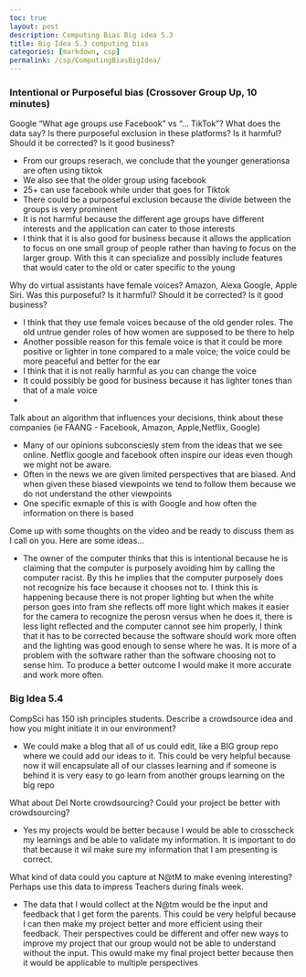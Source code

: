 ```yaml
---
toc: true
layout: post
description: Computing Bias Big idea 5.3
title: Big Idea 5.3 computing bias
categories: [markdown, csp]
permalink: /csp/ComputingBiasBigIdea/
---
```



### Intentional or Purposeful bias (Crossover Group Up, 10 minutes)

Google “What age groups use Facebook” vs “… TikTok”? What does the data say? Is there purposeful exclusion in these platforms? Is it harmful? Should it be corrected? Is it good business?
- From our groups reserach, we conclude that the younger generationsa are often using tiktok
- We also see that the older group using facebook
- 25+ can use facebook while under that goes for Tiktok
- There could be a purposeful exclusion because the divide between the groups is very prominent
- It is not harmful because the different age groups have different interests and the application can cater to those interests
- I think that it is also good for business because it allows the application to focus on one small group of people rather than having to focus on the larger group. With this it can specialize and possibly include features that would cater to the old or cater specific to the young
  
Why do virtual assistants have female voices? Amazon, Alexa Google, Apple Siri. Was this purposeful? Is it harmful? Should it be corrected? Is it good business?
- I think that they use female voices because of the old gender roles. The old untrue gender roles of how women are supposed to be there to help
- Another possible reason for this female voice is that it could be more positive or lighter in tone compared to a male voice; the voice could be more peaceful and better for the ear
- I think that it is not really harmful as you can change the voice
- It could possibly be good for business because it has lighter tones than that of a male voice
- 
Talk about an algorithm that influences your decisions, think about these companies (ie FAANG - Facebook, Amazon, Apple,Netflix, Google)
- Many of our opinions subconsciesly stem from the ideas that we see online. Netflix google and facebook often inspire our ideas even though we might not be aware. 
- Often in the news we are given limited perspectives that are biased. And when given these biased viewpoints we tend to follow them because we do not understand the other viewpoints
- One specific exmaple of this is with Google and how often the information on there is based

Come up with some thoughts on the video and be ready to discuss them as I call on you. Here are some ideas…
- The owner of the computer thinks that this is intentional because he is claiming that the computer is purposely avoiding him by calling the computer racist. By this he implies that the computer purposely does not recognize his face because it chooses not to. I think this is happening because there is not proper lighting but when the white person goes into fram she reflects off more light which makes it easier for the camera to recognize the perosn versus when he does it, there is less light reflected and the computer cannot see him properly, I think that it has to be corrected because the software should work more often and the lighting was good enough to sense where he was. It is more of a problem with the software rather than the software choosing not to sense him. To produce a better outcome I would make it more accurate and work more often.

### Big Idea 5.4

CompSci has 150 ish principles students. Describe a crowdsource idea and how you might initiate it in our environment?
- We could make a blog that all of us could edit, like a BIG group repo where we could add our ideas to it. This could be very helpful because now it will encapsulate all of our classes learning and if someone is behind it is very easy to go learn from another groups learning on the big repo
  
What about Del Norte crowdsourcing? Could your project be better with crowdsourcing?
- Yes my projects would be better because I would be able to crosscheck my learnings and be able to validate my information. It is important to do that because it wil make sure my information that I am presenting is correct. 
  
What kind of data could you capture at N@tM to make evening interesting? Perhaps use this data to impress Teachers during finals week.
- The data that I would collect at the N@tm would be the input and feedback that I get form the parents. This could be very helpful because I can then make my project better and more efficient using their feedback. Their perspectives could be different and offer new ways to improve my project that our group would not be able to understand without the input. This owuld make my final project better because then it would be applicable to multiple perspectives